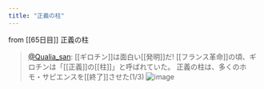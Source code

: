 ```yaml
---
title: "正義の柱"
---
```


from [[65日目]]
正義の柱
> [@Qualia_san](https://twitter.com/Qualia_san/status/1610795016724844546?s=20&t=7IMSFi_snC5wKaTBDkP0xw): [[ギロチン]]は面白い[[発明]]だ!
> [[フランス革命]]の頃、ギロチンは「[[正義]]の[[柱]]」と呼ばれていた。
> 正義の柱は、多くのホモ・サピエンスを[[終了]]させた(1/3)
> ![image](https://pbs.twimg.com/media/Flqxfq8aMAAtNC-.png)

